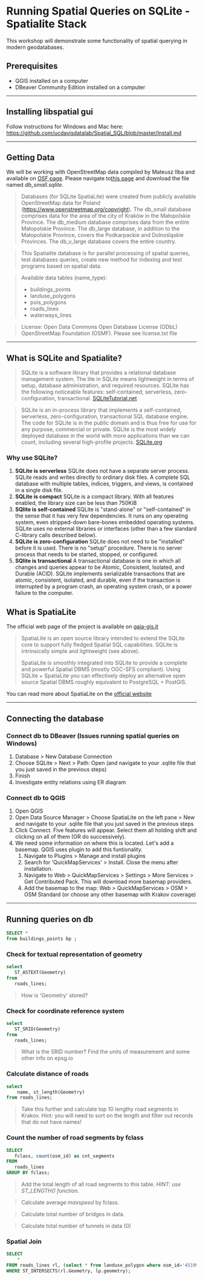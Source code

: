 # Running Spatial Queries on SQLite - Spatialite Stack 

This workshop will demonstrate some functionality of spatial querying in modern geodatabases. 

## Prerequisites

* QGIS installed on a computer 
* DBeaver Community Edition installed on a computer 

---

## Installing libspatial gui 

Follow instructions for Windows and Mac here: https://github.com/ucdavisdatalab/Spatial_SQL/blob/master/Install.md

---

## Getting Data 

We will be working with OpenStreetMap data compiled by Mateusz Ilba and available on [OSF page](https://osf.io/2ym95/). Please navigate to[this page](https://osf.io/2ym95/files/osfstorage) and download the file named *db_small.sqlite*. 

> Databases (for SQLite SpatiaLite) were created from publicly available OpenStreetMap data for Poland (https://www.openstreetmap.org/copyright). The db_small database comprises data for the area of the city of Kraków in the Małopolskie Province. The db_medium database comprises data from the entire Małopolskie Province. The db_large database, in addition to the Małopolskie Province, covers the Podkarpackie and Dolnośląskie Provinces. The db_v_large database covers the entire country. 

> This Spatialite database is for parallel processing of spatial queries, test databases queries, create new method for indexing and test programs based on spatial data.

> Available data tables (name_type):
> * buildings_points
> * landuse_polygons
> * pois_polygons
> * roads_lines
> * waterways_lines

> License: Open Data Commons Open Database License (ODbL) OpenStreetMap Foundation (OSMF). Please see license.txt file

---

## What is SQLite and Spatialite? 

> SQLite is a software library that provides a relational database management system. The lite in SQLite means lightweight in terms of setup, database administration, and required resources. SQLite has the following noticeable features: self-contained, serverless, zero-configuration, transactional. [SQLiteTutorial.net](https://www.sqlitetutorial.net/what-is-sqlite/)

> SQLite is an in-process library that implements a self-contained, serverless, zero-configuration, transactional SQL database engine. The code for SQLite is in the public domain and is thus free for use for any purpose, commercial or private. SQLite is the most widely deployed database in the world with more applications than we can count, including several high-profile projects. [SQLite.org](https://www.sqlite.org/about.html)

### Why use SQLite? 

1. **SQLite is serverless** 
SQLite does not have a separate server process. SQLite reads and writes directly to ordinary disk files. A complete SQL database with multiple tables, indices, triggers, and views, is contained in a single disk file.
2. **SQLite is compact** 
SQLite is a compact library. With all features enabled, the library size can be less than 750KiB
3. **SQlite is self-contained**
SQLite is "stand-alone" or "self-contained" in the sense that it has very few dependencies. It runs on any operating system, even stripped-down bare-bones embedded operating systems. SQLite uses no external libraries or interfaces (other than a few standard C-library calls described below).
4. **SQLite is zero-configuration** 
SQLite does not need to be "installed" before it is used. There is no "setup" procedure. There is no server process that needs to be started, stopped, or configured.
5. **SQlite is transactional** 
A transactional database is one in which all changes and queries appear to be Atomic, Consistent, Isolated, and Durable (ACID). SQLite implements serializable transactions that are atomic, consistent, isolated, and durable, even if the transaction is interrupted by a program crash, an operating system crash, or a power failure to the computer. 

## What is SpatiaLite 

The official web page of the project is available on [gaia-gis.it](https://www.gaia-gis.it/gaia-sins/index.html)

> SpatiaLite is an open source library intended to extend the SQLite core to support fully fledged Spatial SQL capabilities. SQLite is intrinsically simple and lightweight (see above). 
> 
> SpatiaLite is smoothly integrated into SQLite to provide a complete and powerful Spatial DBMS (mostly OGC-SFS compliant). Using SQLite + SpatiaLite you can effectively deploy an alternative open source Spatial DBMS roughly equivalent to PostgreSQL + PostGIS. 

You can read more about SpatiaLite on the [official website](https://www.gaia-gis.it/fossil/libspatialite/index)

---

## Connecting the database 

### Connect db to DBeaver (Issues running spatial queries on Windows)

1. Database > New Database Connection 
2. Choose SQLite > Next > Path: Open (and navigate to your .sqlite file that you just saved in the previous steps)
3. Finish
4. Investigate entity relations using ER diagram 

### Connect db to QGIS

1. Open QGIS 
2. Open Data Source Manager > Choose SpatiaLite on the left pane > New and navigate to your .sqlite file that you just saved in the previous steps
3. Click Connect. Five features will appear. Select them all holding shift and clicking on all of them (OR do successively). 
4. We need some information on where this is located. Let's add a basemap. QGIS uses plugin to add this funtionality. 
   1. Navigate to Plugins > Manage and install plugins 
   2. Search for 'QuickMapServices' > Install. Close the menu after installation. 
   3. Navigate to Web > QuickMapServices > Settings > More Services > Get Contributed Pack. This will download more basemap providers. 
   4. Add the basemap to the map: Web > QuickMapServices > OSM > OSM Standard (or choose any other basemap with Krakov coverage)

---

## Running queries on db 

```sql
SELECT *
from buildings_points bp ;
```

### Check for textual representation of geometry 

```sql
select 
   ST_ASTEXT(Geometry) 
from 
   roads_lines;
```

> How is 'Geometry' stored? 

### Check for coordinate reference system 

```sql
select 
   ST_SRID(Geometry) 
from 
   roads_lines;
```

> What is the SRID number? Find the units of measurement and some other info on epsg.io

### Calculate distance of roads 

```sql
select 
	name, st_length(Geometry)
from roads_lines;
```

> Take this further and calculate top 10 lengthy road segments in Krakov. Hint: you will need to sort on the length and filter out records that do not have names! 

### Count the number of road segments by fclass

```sql
SELECT 
   fclass, count(osm_id) as cnt_segments
FROM 
   roads_lines
GROUP BY fclass; 
```

> Add the total length of all road segments to this table. *HINT: use ST_LENGTH() function*. 

> Calculate average *maxspeed* by fclass. 

> Calculate total number of bridges in data. 

> Calculate total number of tunnels in data (0) 

### Spatial Join 

```sql
SELECT 
	*
FROM roads_lines rl, (select * from landuse_polygon where osm_id='4519924') as lp
WHERE ST_INTERSECTS(rl.Geometry, lp.geometry);
```